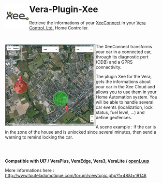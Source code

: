 # <img align="left" src="media/xee_logo.png"> Vera-Plugin-Xee

Retrieve the informations of your [XeeConnect](http://xee.com/) in your [Vera Control, Ltd.](http://getvera.com/) Home Controller.

<br/>

<img align="left" src="media/xee_map.jpg"> The XeeConnect transforms your car in a connected car, through its diagnostic port (ODB) and a GPRS connectivity.

The plugin Xee for the Vera, gets the informations about your car in the Xee Cloud and allows you to use them in your Home Automation system.
You will be able to handle several car events (localization, lock status, fuel level, ...) and define geofences.

A scene example :
If the car is in the zone of the house and is unlocked since several minutes, then send a warning to remind locking the car.

<br/>
<br/>

**Compatible with UI7 / VeraPlus, VeraEdge, Vera3, VeraLite / [openLuup](https://github.com/akbooer/openLuup)**

More informations here : http://www.touteladomotique.com/forum/viewtopic.php?f=48&t=18148
